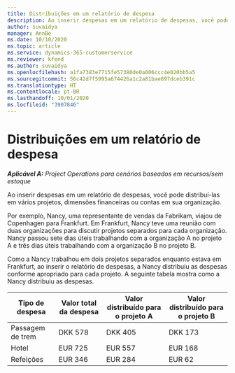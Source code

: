```yaml
---
title: Distribuições em um relatório de despesa
description: Ao inserir despesas em um relatório de despesas, você pode distribuí-las em vários projetos, entidades legais ou contas em sua organização.
author: suvaidya
manager: AnnBe
ms.date: 10/10/2020
ms.topic: article
ms.service: dynamics-365-customerservice
ms.reviewer: kfend
ms.author: suvaidya
ms.openlocfilehash: a1fa7383e7715fe57380de0a006ccc4e020bb5a5
ms.sourcegitcommit: 56c42d7f5995a674426a1c2a81bae897dceb391c
ms.translationtype: HT
ms.contentlocale: pt-BR
ms.lasthandoff: 10/01/2020
ms.locfileid: "3907846"
---
```

# <a name="distributions-on-an-expense-report"></a>Distribuições em um relatório de despesa

_**Aplicável A:** Project Operations para cenários baseados em recursos/sem estoque_

Ao inserir despesas em um relatório de despesas, você pode distribuí-las em vários projetos, dimensões financeiras ou contas em sua organização.

Por exemplo, Nancy, uma representante de vendas da Fabrikam, viajou de Copenhagen para Frankfurt. Em Frankfurt, Nancy teve uma reunião com duas organizações para discutir projetos separados para cada organização. Nancy passou sete dias úteis trabalhando com a organização A no projeto A e três dias úteis trabalhando com a organização B no projeto B.

Como a Nancy trabalhou em dois projetos separados enquanto estava em Frankfurt, ao inserir o relatório de despesas, a Nancy distribuiu as despesas conforme apropriado para cada projeto. A seguinte tabela mostra como a Nancy distribuiu as despesas.

| Tipo de despesa | Valor total da despesa | Valor distribuído para o projeto A | Valor distribuído para o projeto B |
|--------------|----------------------|---------------------------------|---------------------------------|
| Passagem de trem   | DKK 578              | DKK 405                         | DKK 173                         |
| Hotel        | EUR 725              | EUR 557                         | EUR 168                         |
| Refeições        | EUR 346              | EUR 284                         | EUR 62                          |
